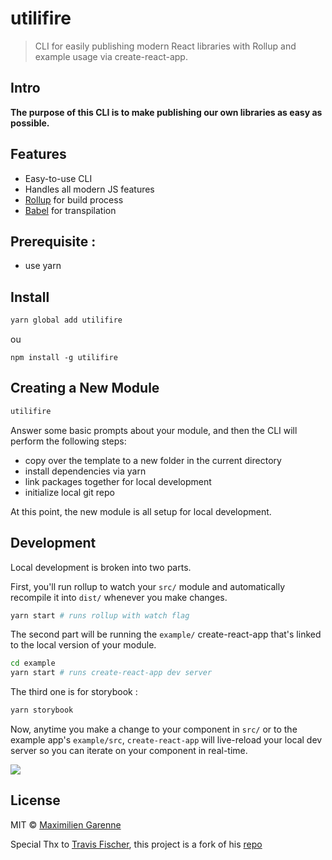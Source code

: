 # utilifire

> CLI for easily publishing modern React libraries with Rollup and example usage via create-react-app.

## Intro

**The purpose of this CLI is to make publishing our own libraries as easy as possible.**

## Features

*   Easy-to-use CLI
*   Handles all modern JS features
*   [Rollup](https://rollupjs.org/) for build process
*   [Babel](https://babeljs.io/) for transpilation

## Prerequisite :

*   use yarn

## Install

```bash
yarn global add utilifire
```

ou

```
npm install -g utilifire
```

## Creating a New Module

```bash
utilifire
```

Answer some basic prompts about your module, and then the CLI will perform the following steps:

*   copy over the template to a new folder in the current directory
*   install dependencies via yarn
*   link packages together for local development
*   initialize local git repo

At this point, the new module is all setup for local development.

## Development

Local development is broken into two parts.

First, you'll run rollup to watch your `src/` module and automatically recompile it into `dist/` whenever you make changes.

```bash
yarn start # runs rollup with watch flag
```

The second part will be running the `example/` create-react-app that's linked to the local version of your module.

```bash
cd example
yarn start # runs create-react-app dev server
```

The third one is for storybook :

```bash
yarn storybook
```

Now, anytime you make a change to your component in `src/` or to the example app's `example/src`, `create-react-app` will live-reload your local dev server so you can iterate on your component in real-time.

![](https://media.giphy.com/media/12NUbkX6p4xOO4/giphy.gif)

## License

MIT © [Maximilien Garenne](https://github.com/hyphaene)

Special Thx to [Travis Fischer](https://github.com/transitive-bullshit), this project is a fork of his [repo](https://github.com/transitive-bullshit/create-react-library)
